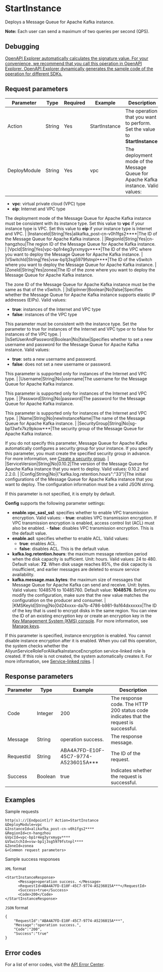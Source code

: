 # StartInstance

Deploys a Message Queue for Apache Kafka instance.

**Note:** Each user can send a maximum of two queries per second \(QPS\).

## Debugging

[OpenAPI Explorer automatically calculates the signature value. For your convenience, we recommend that you call this operation in OpenAPI Explorer. OpenAPI Explorer dynamically generates the sample code of the operation for different SDKs.](https://api.aliyun.com/#product=alikafka&api=StartInstance&type=RPC&version=2019-09-16)

## Request parameters

|Parameter|Type|Required|Example|Description|
|---------|----|--------|-------|-----------|
|Action|String|Yes|StartInstance|The operation that you want to perform. Set the value to **StartInstance**. |
|DeployModule|String|Yes|vpc|The deployment mode of the Message Queue for Apache Kafka instance. Valid values:

 -   **vpc**: virtual private cloud \(VPC\) type
-   **eip**: Internet and VPC type

 The deployment mode of the Message Queue for Apache Kafka instance must be consistent with its instance type. Set this value to **vpc** if your instance type is VPC. Set this value to **eip** if your instance type is Internet and VPC. |
|InstanceId|String|Yes|alikafka\_post-cn-v0h1fgs2\*\*\*\*|The ID of the Message Queue for Apache Kafka instance. |
|RegionId|String|Yes|cn-hangzhou|The region ID of the Message Queue for Apache Kafka instance. |
|VpcId|String|Yes|vpc-bp1r4eg3yrxmygv\*\*\*\*|The ID of the VPC where you want to deploy the Message Queue for Apache Kafka instance. |
|VSwitchId|String|Yes|vsw-bp1j3sg5979fstnpl\*\*\*\*|The ID of the vSwitch where you want to deploy the Message Queue for Apache Kafka instance. |
|ZoneId|String|Yes|zonea|The ID of the zone where you want to deploy the Message Queue for Apache Kafka instance.

 The zone ID of the Message Queue for Apache Kafka instance must be the same as that of the vSwitch. |
|IsEipInner|Boolean|No|false|Specifies whether the Message Queue for Apache Kafka instance supports elastic IP addresses \(EIPs\). Valid values:

 -   **true**: instances of the Internet and VPC type
-   **false**: instances of the VPC type

 This parameter must be consistent with the instance type. Set the parameter to true for instances of the Internet and VPC type or to false for instances of the VPC type. |
|IsSetUserAndPassword|Boolean|No|false|Specifies whether to set a new username and password for the Message Queue for Apache Kafka instance. Valid values:

 -   **true**: sets a new username and password.
-   **false**: does not set a new username or password.

 This parameter is supported only for instances of the Internet and VPC type. |
|Username|String|No|username|The username for the Message Queue for Apache Kafka instance.

 This parameter is supported only for instances of the Internet and VPC type. |
|Password|String|No|password|The password for the Message Queue for Apache Kafka instance.

 This parameter is supported only for instances of the Internet and VPC type. |
|Name|String|No|newInstanceName|The name of the Message Queue for Apache Kafka instance. |
|SecurityGroup|String|No|sg-bp13wfx7kz9pkow\*\*\*|The security group of the Message Queue for Apache Kafka instance.

 If you do not specify this parameter, Message Queue for Apache Kafka automatically configures a security group for your instance. If you specify this parameter, you must create the specified security group in advance. For more information, see [Create a security group](~25468~). |
|ServiceVersion|String|No|0.10.2|The version of the Message Queue for Apache Kafka instance that you want to deploy. Valid values: 0.10.2 and 2.2.0. |
|Config|String|No|\{"kafka.log.retention.hours":"33"\}|The initial configurations of the Message Queue for Apache Kafka instance that you want to deploy. The configuration information must be a valid JSON string.

 If this parameter is not specified, it is empty by default.

 **Config** supports the following parameter settings:

 -   **enable.vpc\_sasl\_ssl**: specifies whether to enable VPC transmission encryption. Valid values:
    -   **true**: enables VPC transmission encryption. If VPC transmission encryption is enabled, access control list \(ACL\) must also be enabled.
    -   **false**: disables VPC transmission encryption. This is the default value.
-   **enable.acl**: specifies whether to enable ACL. Valid values:
    -   **true**: enables ACL.
    -   **false**: disables ACL. This is the default value.
-   **kafka.log.retention.hours**: the maximum message retention period when the disk capacity is sufficient. Unit: hours. Valid values: 24 to 480. Default value: **72**. When disk usage reaches 85%, the disk capacity is insufficient, and earlier messages are deleted to ensure service availability.
-   **kafka.message.max.bytes**: the maximum size of messages that Message Queue for Apache Kafka can send and receive. Unit: bytes. Valid values: 1048576 to 10485760. Default value: **1048576**. Before you modify the configuration, make sure that the new value matches the configuration on the producer and consumer. |
|KMSKeyId|String|No|0d24xxxx-da7b-4786-b981-9a164dxxxxxx|The ID of the key that is used to encrypt disks in the same region. You can view the ID of an existing encryption key or create an encryption key in the [Key Management System \(KMS\) console](https://kms.console.aliyun.com/?spm=a2c4g.11186623.2.5.336745b8hfiU21). For more information, see [Manage keys](~~108805~~).

 If this parameter is specified, instance encryption is enabled. You cannot disable instance encryption after it is enabled. When you call this operation, the system checks whether the AliyunServiceRoleForAlikafkaInstanceEncryption service-linked role is created. If this role is not created, the system automatically creates it. For more information, see [Service-linked roles](~~190460~~). |

## Response parameters

|Parameter|Type|Example|Description|
|---------|----|-------|-----------|
|Code|Integer|200|The response code. The HTTP 200 status code indicates that the request is successful. |
|Message|String|operation success.|The response message. |
|RequestId|String|ABA4A7FD-E10F-45C7-9774-A5236015A\*\*\*|The ID of the request. |
|Success|Boolean|true|Indicates whether the request is successful. |

## Examples

Sample requests

```
http(s)://[Endpoint]/? Action=StartInstance
&DeployModule=vpc
&InstanceId=alikafka_post-cn-v0h1fgs2****
&RegionId=cn-hangzhou
&VpcId=vpc-bp1r4eg3yrxmygv****
&VSwitchId=vsw-bp1j3sg5979fstnpl****
&ZoneId=zonea
&<Common request parameters>
```

Sample success responses

`XML` format

```
<StartInstanceResponse>
      <Message>operation success. </Message>
      <RequestId>ABA4A7FD-E10F-45C7-9774-A5236015A***</RequestId>
      <Success>true</Success>
      <Code>200</Code>
</StartInstanceResponse>
```

`JSON` format

```
{
    "RequestId":"ABA4A7FD-E10F-45C7-9774-A5236015A***",
    "Message":"operation success.",
    "Code":"200",
    "Success":"true"
}
```

## Error codes

For a list of error codes, visit the [API Error Center](https://error-center.alibabacloud.com/status/product/alikafka).

